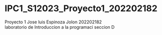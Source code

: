 # IPC1_S12023_Proyecto1_202202182
Proyecto 1
Jose luis Espinoza Jolon 
202202182  
laboratorio de Introduccion a la programaci
seccion  D
